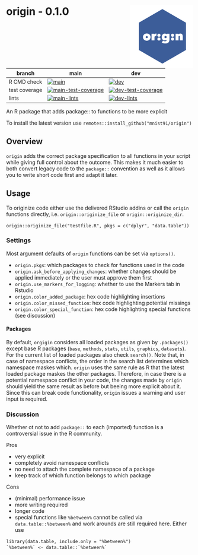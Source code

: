 # origin - 0.1.0 <img src="misc/origin.png" width=170 align="right" />


| branch        | main | dev  |
| ------------- | ------ | ---- |
| R CMD check   | [![main](https://github.com/mnist91/origin/actions/workflows/r-cmd-check-fix.yml/badge.svg?branch=main)](https://github.com/mnist91/origin/actions/workflows/r-cmd-check-fix.yml) | [![dev](https://github.com/mnist91/origin/actions/workflows/r-cmd-check-fix.yml/badge.svg?branch=dev)](https://github.com/mnist91/origin/actions/workflows/r-cmd-check-fix.yml) |
| test coverage | [![main-test-coverage](https://img.shields.io/codecov/c/github/mnist91/origin/main.svg)](https://codecov.io/gh/mnist91/origin/branch/main) | [![dev-test-coverage](https://img.shields.io/codecov/c/github/mnist91/orign/dev.svg)](https://codecov.io/gh/mnist91/origin/branch/dev) |
| lints         | [![main-lints](https://github.com/mnist91/origin/actions/workflows/lints.yml/badge.svg?branch=main)](https://github.com/mnist91/origin/actions/workflows/lints.yml) | [![dev-lints](https://github.com/mnist91/origin/actions/workflows/lints.yml/badge.svg?branch=dev)](https://github.com/mnist91/origin/actions/workflows/lints.yml) |


An R package that adds package:: to functions to be more explicit


To install the latest version use `remotes::install_github("mnist91/origin")`


## Overview

`origin` adds the correct package specification to all functions in your script
while giving full control about the outcome. This makes it much easier to both
convert legacy code to the `package::` convention as well as it allows you to 
write short code first and adapt it later. 


## Usage
To originize code either use the delivered RStudio addins or call the `origin`
functions directly, i.e. `origin::originize_file` or `origin::originize_dir`.

```
origin::originize_file("testfile.R", pkgs = c("dplyr", "data.table"))

```

### Settings
Most argument defaults of `origin` functions can be set via `options()`.

  - `origin.pkgs`: which packages to check for functions used in the code
  - `origin.ask_before_applying_changes`: whether changes should be applied
  immediately or the user must approve them first
  - `origin.use_markers_for_logging`: whether to use the Markers tab in Rstudio
  - `origin.color_added_package`: hex code highlighting insertions
  - `origin.color_missed_function`: hex code highlighting potential missings
  - `origin.color_special_function`: hex code highlighting special functions (see discussion)

#### Packages
By default, `orgigin` considers all loaded packages as given by `.packages()` 
except base R packages (`base`, `methods`, `stats`, `utils`, `graphics`, 
`datasets`). For the current list of loaded packages also check `search()`.
Note that, in case of namespace conflicts, the order in the search list 
determines which namespace maskes which. `origin` uses the same rule as R
that the latest loaded package maskes the other packages. Therefore, in case
there is a potential namespace conflict in your code, the changes made by 
`origin` should yield the same result as before but beeing more explicit
about it. Since this can break code functionality, `origin` issues a warning and 
user input is required. 




### Discussion
Whether ot not to add `package::` to each (imported) function is a controversial
issue in the R community. 

Pros

+ very explicit
+ completely avoid namespace conflicts
+ no need to attach the complete namespace of a package
+ keep track of which function belongs to which package

Cons 

- (minimal) performance issue
- more writing required
- longer code
- special functions like `%between%` cannot be called via `data.table::%between%`
and work arounds are still required here. Either use 
```
library(data.table, include.only = "%between%")
`%between%` <- data.table::`%between%`
```